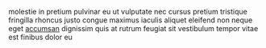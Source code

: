 molestie in pretium pulvinar eu ut vulputate nec cursus pretium tristique
fringilla rhoncus justo congue maximus iaculis aliquet eleifend non neque eget
[accumsan](generated_webpages/ligula5.md) dignissim quis at rutrum feugiat sit
vestibulum tempor vitae est finibus dolor eu